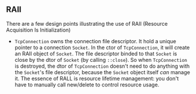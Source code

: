 <!--
 Copyright (c) 2021 Qizhou Guo
 
 This software is released under the MIT License.
 https://opensource.org/licenses/MIT
-->

## RAII

There are a few design points illustrating the use of RAII (Resource Acquisition Is Initialization)

* `TcpConnection` owns the connection file descriptor. 
It hold a unique pointer to a connection `Socket`. In 
the ctor of `TcpConnection`, it will create an RAII object 
of `Socket`. The file descriptor binded to that `Socket` is
close by the dtor of `Socket` (by calling `::close`). So 
when `TcpConnection` is destroyed, the dtor of `TcpConnection` 
doesn't need to do anything with the `Socket`'s file descriptor, 
because the `Socket` object itself _can_ manage it. The essence 
of RALL is resource lifetime management: you don't have to 
manually call new/delete to control resource usage. 